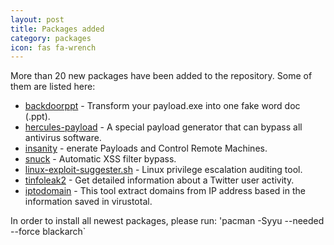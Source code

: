 ```yaml
---
layout: post
title: Packages added
category: packages
icon: fas fa-wrench
---
```


More than 20 new packages have been added to the repository. Some of them are listed here:

* [backdoorppt]("https://github.com/r00t-3xp10it/backdoorppt") - Transform your payload.exe into one fake word doc (.ppt).
* [hercules-payload]("https://github.com/EgeBalci/HERCULES") - A special payload generator that can bypass all antivirus software.
* [insanity]("https://github.com/4w4k3/Insanity-Framework") - enerate Payloads and Control Remote Machines.
* [snuck]("https://github.com/mauro-g/snuck") - Automatic XSS filter bypass.
* [linux-exploit-suggester.sh]("https://github.com/mzet-/linux-exploit-suggester") - Linux privilege escalation auditing tool.
* [tinfoleak2]("http://www.vicenteaguileradiaz.com/packages/") - Get detailed information about a Twitter user activity.
* [iptodomain]("https://github.com/Hackplayers/iptodomain" ) - This tool extract domains from IP address based in the information saved in virustotal.


In order to install all newest packages, please run: 'pacman -Syyu --needed --force blackarch`